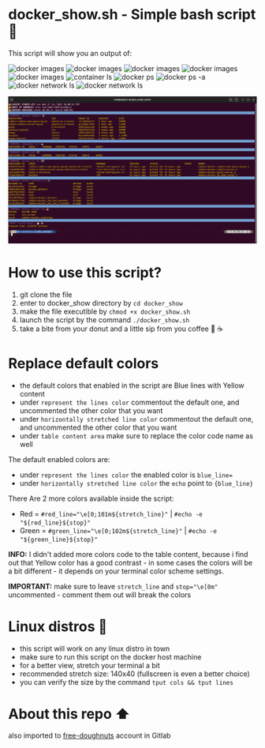 # docker_show.sh - Simple bash script 🐳

This script will show you an output of:

![docker images](https://img.shields.io/badge/INFO-script%20start%20time-purple)
![docker images](https://img.shields.io/badge/INFO-local%20&%20public%20ip-purple)
![docker images](https://img.shields.io/badge/INFO-docker%20version-purple)
![docker images](https://img.shields.io/badge/INFO-time%20elapsed%20(nanoseconds)-purple)
![docker images](https://img.shields.io/badge/COMMAND-docker%20images-blue)
![container ls](https://img.shields.io/badge/COMMAND-container%20ls-blue)
![docker ps](https://img.shields.io/badge/COMMAND-docker%20ps-blue)
![docker ps -a](https://img.shields.io/badge/COMMAND-docker%20ps%20--a-blue)
![docker network ls](https://img.shields.io/badge/COMMAND-docker%20network%20ls-blue)
![docker network ls](https://img.shields.io/badge/COMMAND-docker%20volume%20ls-blue)

<!--
- Docker Images List 📷
- Containers List 🐋
- Docker Ps 🛠
- Docker Ps With a 🛠🛠
- Docker Network 🖇
-->

![sceenshot](images/screenshot_2.png)

# How to use this script?

1. git clone the file
2. enter to docker_show directory by `cd docker_show`
3. make the file executible by `chmod +x docker_show.sh`
4. launch the script by the command `./docker_show.sh`
5. take a bite from your donut and a little sip from you coffee 🍩 ☕

# Replace default colors

- the default colors that enabled in the script are Blue lines with Yellow content
- under `represent the lines color` commentout the default one, and uncommented the other color that you want
- under `horizontally stretched line color` commentout the default one, and uncommented the other color that you want
- under `table content area` make sure to replace the color code name as well

The default enabled colors are:
- under `represent the lines color` the enabled color is `blue_line=`
- under `horizontally stretched line color` the `echo` point to `{blue_line}`

There Are 2 more colors available inside the script:

- Red = `#red_line="\e[0;101m${stretch_line}"` | `#echo -e "${red_line}${stop}"`
- Green = `#green_line="\e[0;102m${stretch_line}"` | `#echo -e "${green_line}${stop}"`

**INFO:** I didn't added more colors code to the table content, because i find out that Yellow color has a good contrast - in some cases the colors will be a bit different - it depends on your terminal color scheme settings.

**IMPORTANT:** make sure to leave `stretch_line` and `stop="\e[0m"` uncommented - comment them out will break the colors

# Linux distros 🐧

- this script will work on any linux distro in town
- make sure to run this script on the docker host machine
- for a better view, stretch your terminal a bit
- recommended stretch size: 140x40 (fullscreen is even a better choice)
- you can verify the size by the command `tput cols && tput lines`

# About this repo ⬆️
also imported to [free-doughnuts](https://gitlab.com/free-doughnuts/docker_show) account in Gitlab
